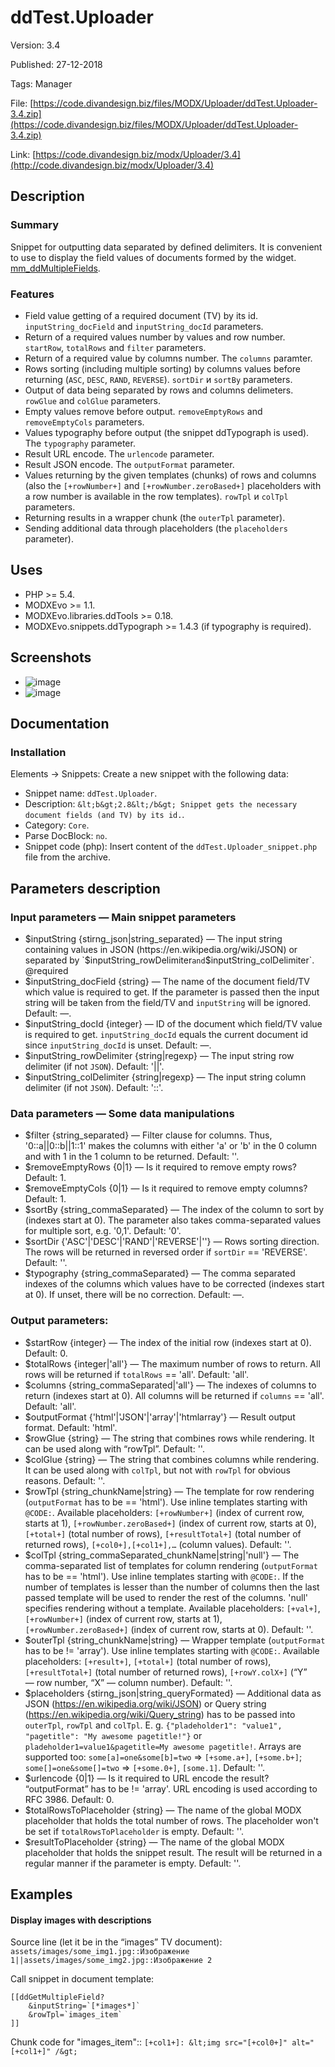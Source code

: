 # ddTest.Uploader

Version: 3.4

Published: 27-12-2018

Tags: Manager

File: [https://code.divandesign.biz/files/MODX/Uploader/ddTest.Uploader-3.4.zip](https://code.divandesign.biz/files/MODX/Uploader/ddTest.Uploader-3.4.zip)

Link: [https://code.divandesign.biz/modx/Uploader/3.4](http://code.divandesign.biz/modx/Uploader/3.4)

## Description 

### Summary

Snippet for outputting data separated by defined delimiters. It is convenient to use to display the field values of documents formed by the widget. [mm_ddMultipleFields](https://code.divandesign.biz/modx/mm_ddmultiplefields).

### Features

* Field value getting of a required document (TV) by its id. `inputString_docField` and `inputString_docId` parameters.
* Return of a required values number by values and row number. `startRow`, `totalRows` and `filter` parameters.
* Return of a required value by columns number. The `columns` paramter.
* Rows sorting (including multiple sorting) by columns values before returning (`ASC`, `DESC`, `RAND`, `REVERSE`). `sortDir` и `sortBy` parameters.
* Output of data being separated by rows and columns delimeters. `rowGlue` and `colGlue` parameters.
* Empty values remove before output. `removeEmptyRows` and `removeEmptyCols` parameters.
* Values typography before output (the snippet ddTypograph is used). The `typography` parameter.
* Result URL encode. The `urlencode` parameter.
* Result JSON encode. The `outputFormat` parameter.
* Values returning by the given templates (chunks) of rows and columns (also the `[+rowNumber+]` and `[+rowNumber.zeroBased+]` placeholders with a  row number is available in the row templates). `rowTpl` и `colTpl` parameters.
* Returning results in a wrapper chunk (the `outerTpl` parameter). 
* Sending additional data through placeholders (the `placeholders` parameter).

## Uses

* PHP >= 5.4.
* MODXEvo >= 1.1.
* MODXEvo.libraries.ddTools >= 0.18.
* MODXEvo.snippets.ddTypograph >= 1.4.3 (if typography is required).


## Screenshots

* ![image](http://code.divandesign.biz/images/modx/ddTest.Uploader/3_4/Screen1.png)
* ![image](http://code.divandesign.biz/images/modx/ddTest.Uploader/3_4/Screen2.png)

## Documentation
### Installation
Elements → Snippets: Create a new snippet with the following data:

* Snippet name: `ddTest.Uploader`.
* Description: `&lt;b&gt;2.8&lt;/b&gt; Snippet gets the necessary document fields (and TV) by its id.`.
* Category: `Core`.
* Parse DocBlock: `no`.
* Snippet code (php): Insert content of the `ddTest.Uploader_snippet.php` file from the archive.

## Parameters description

### Input parameters — Main snippet parameters
* $inputString {stirng_json|string_separated} — The input string containing values in JSON (https://en.wikipedia.org/wiki/JSON) or separated by `$inputString_rowDelimiter` and `$inputString_colDelimiter`. @required
* $inputString_docField {string} — The name of the document field/TV which value is required to get. If the parameter is passed then the input string will be taken from the field/TV and `inputString` will be ignored. Default: —.
* $inputString_docId {integer} — ID of the document which field/TV value is required to get. `inputString_docId` equals the current document id since `inputString_docId` is unset. Default: —.
* $inputString_rowDelimiter {string|regexp} — The input string row delimiter (if not `JSON`). Default: '||'.
* $inputString_colDelimiter {string|regexp} — The input string column delimiter (if not `JSON`). Default: '::'.

### Data parameters — Some data manipulations 
* $filter {string_separated} — Filter clause for columns. Thus, '0::a||0::b||1::1' makes the columns with either 'a' or 'b' in the 0 column and with 1 in the 1 column to be returned. Default: ''.
* $removeEmptyRows {0|1} — Is it required to remove empty rows? Default: 1.
* $removeEmptyCols {0|1} — Is it required to remove empty columns? Default: 1.
* $sortBy {string_commaSeparated} — The index of the column to sort by (indexes start at 0). The parameter also takes comma-separated values for multiple sort, e.g. '0,1'. Default: '0'.
* $sortDir {'ASC'|'DESC'|'RAND'|'REVERSE'|''} — Rows sorting direction. The rows will be returned in reversed order if `sortDir` == 'REVERSE'. Default: ''.
* $typography {string_commaSeparated} — The comma separated indexes of the columns which values have to be corrected (indexes start at 0). If unset, there will be no correction. Default: —.

### Output parameters:
* $startRow {integer} — The index of the initial row (indexes start at 0). Default: 0.
* $totalRows {integer|'all'} — The maximum number of rows to return. All rows will be returned if `totalRows` == 'all'. Default: 'all'.
* $columns {string_commaSeparated|'all'} — The indexes of columns to return (indexes start at 0). All columns will be returned if `columns` == 'all'. Default: 'all'.
* $outputFormat {'html'|'JSON'|'array'|'htmlarray'} — Result output format. Default: 'html'.
* $rowGlue {string} — The string that combines rows while rendering. It can be used along with “rowTpl”. Default: ''.
* $colGlue {string} — The string that combines columns while rendering. It can be used along with `colTpl`, but not with `rowTpl` for obvious reasons. Default: ''.
* $rowTpl {string_chunkName|string} — The template for row rendering (`outputFormat` has to be == 'html'). Use inline templates starting with `@CODE:`. Available placeholders: `[+rowNumber+]` (index of current row, starts at 1), `[+rowNumber.zeroBased+]` (index of current row, starts at 0), `[+total+]` (total number of rows), `[+resultTotal+]` (total number of returned rows), `[+col0+],[+col1+],…` (column values). Default: ''.
* $colTpl {string_commaSeparated_chunkName|string|'null'} — The comma-separated list of templates for column rendering (`outputFormat` has to be == 'html'). Use inline templates starting with `@CODE:`. If the number of templates is lesser than the number of columns then the last passed template will be used to render the rest of the columns. 'null' specifies rendering without a template. Available placeholders: `[+val+]`, `[+rowNumber+]` (index of current row, starts at 1), `[+rowNumber.zeroBased+]` (index of current row, starts at 0). Default: ''.
* $outerTpl {string_chunkName|string} — Wrapper template (`outputFormat` has to be != 'array'). Use inline templates starting with `@CODE:`. Available placeholders: `[+result+]`, `[+total+]` (total number of rows), `[+resultTotal+]` (total number of returned rows), `[+rowY.colX+]` (“Y” — row number, “X” — column number). Default: ''.
* $placeholders {stirng_json|string_queryFormated} — Additional data as JSON (https://en.wikipedia.org/wiki/JSON) or Query string (https://en.wikipedia.org/wiki/Query_string) has to be passed into `outerTpl`, `rowTpl` and `colTpl`. E. g. `{"pladeholder1": "value1", "pagetitle": "My awesome pagetitle!"}` or `pladeholder1=value1&pagetitle=My awesome pagetitle!`. Arrays are supported too: `some[a]=one&some[b]=two` => `[+some.a+]`, `[+some.b+]`; `some[]=one&some[]=two` => `[+some.0+]`, `[some.1]`. Default: ''.
* $urlencode {0|1} — Is it required to URL encode the result? “outputFormat” has to be != 'array'. URL encoding is used according to RFC 3986. Default: 0.
* $totalRowsToPlaceholder {string} — The name of the global MODX placeholder that holds the total number of rows. The placeholder won't be set if `totalRowsToPlaceholder` is empty. Default: ''.
* $resultToPlaceholder {string} — The name of the global MODX placeholder that holds the snippet result. The result will be returned in a regular manner if the parameter is empty. Default: ''.

## Examples

#### Display images with descriptions
Source line (let it be in the “images” TV document):
`assets/images/some_img1.jpg::Изображение 1||assets/images/some_img2.jpg::Изображение 2`

Call snippet in document template:
```
[[ddGetMultipleField?
	&inputString=`[*images*]`
	&rowTpl=`images_item`
]]
```
Chunk code for "images_item"::
`[+col1+]: &lt;img src="[+col0+]" alt="[+col1+]" /&gt;`

